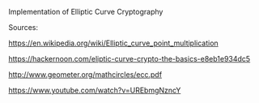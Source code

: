 Implementation of Elliptic Curve Cryptography

Sources:

https://en.wikipedia.org/wiki/Elliptic_curve_point_multiplication 

https://hackernoon.com/eliptic-curve-crypto-the-basics-e8eb1e934dc5

http://www.geometer.org/mathcircles/ecc.pdf

https://www.youtube.com/watch?v=UREbmgNzncY

